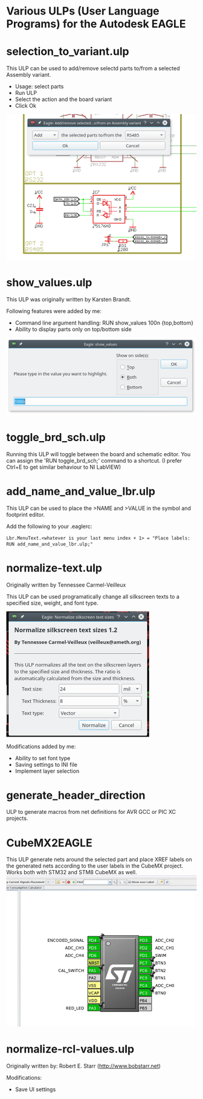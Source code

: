 Various ULPs (User Language Programs) for the Autodesk EAGLE
=============


selection_to_variant.ulp
=============
This ULP can be used to add/remove selectd parts to/from a selected Assembly variant.

* Usage: select parts
* Run ULP
* Select the action and the board variant
* Click Ok

![selection_to_variant](https://raw.githubusercontent.com/martonmiklos/ulps_for_eagle/master/screenshots/selection_to_variant.png "selection_to_variant.ulp in action")

show_values.ulp
=============
This ULP was originally written by Karsten Brandt.

Following features were added by me:
* Command line argument handling: RUN show_values 100n {top,bottom}
* Ability to display parts only on top/bottom side

![show_values_screenshot](https://raw.githubusercontent.com/martonmiklos/ulps_for_eagle/master/screenshots/show_values.png "show_values.ulp in action")

toggle_brd_sch.ulp
=============
Running this ULP will toggle between the board and schematic editor.
You can assign the 'RUN toggle_brd_sch;' command to a shortcut. (I prefer Ctrl+E to get similar behaviour to NI LabVIEW)

add_name_and_value_lbr.ulp
=============
This ULP can be used to place the >NAME and >VALUE in the symbol and footprint editor. 

Add the following to your .eaglerc:
```
Lbr.MenuText.<whatever is your last menu index + 1> = "Place labels: RUN add_name_and_value_lbr.ulp;"
```

normalize-text.ulp
=============
Originally written by Tennessee Carmel-Veilleux

This ULP can be used programatically change all silkscreen texts to a specified size, weight, and font type.

![normalize-text-screenshot](https://raw.githubusercontent.com/martonmiklos/ulps_for_eagle/master/screenshots/normalize-text.png "normalize-text.ulp in action")


Modifications added by me:
* Ability to set font type
* Saving settings to INI file
* Implement layer selection


generate_header_direction
=============

ULP to generate macros from net definitions for AVR GCC or PIC XC projects.


CubeMX2EAGLE
=============

This ULP generate nets around the selected part and place XREF labels on the generated nets according to the user labels in the CubeMX project.
Works both with STM32 and STM8 CubeMX as well.
![CubeMX2EAGLE-screenshot](https://raw.githubusercontent.com/martonmiklos/ulps_for_eagle/master/screenshots/CubeMX2EAGLE.gif "CubeMX2EAGLE.ulp in action")

normalize-rcl-values.ulp
=============
Originally written by: Robert E. Starr (http://www.bobstarr.net)

Modifications:
- Save UI settings
